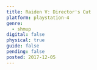 ```yaml
---
title: Raiden V: Director's Cut
platform: playstation-4
genre:
  - shmup
digital: false
physical: true
guide: false
pending: false
posted: 2017-12-05
---
```

